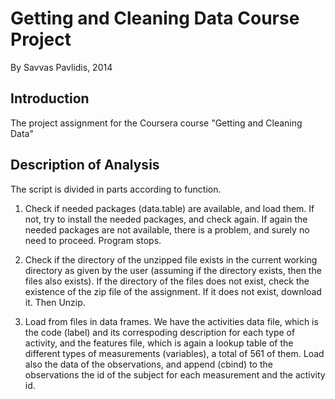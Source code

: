 Getting and Cleaning Data Course Project
========================================
By Savvas Pavlidis, 2014

Introduction
------------
The project assignment for the Coursera course "Getting and Cleaning Data" 

Description of Analysis
-----------------------

The script is divided in parts according to function. 

1. Check if needed packages (data.table) are available, 
and load them. If not, try to install the needed packages, and check again. If again the needed packages are not available, 
there is a problem, and surely no need to proceed. Program stops.

2. Check if the directory of the unzipped file exists in the current working directory as given by the user (assuming if the directory exists, then
the files also exists). If the directory of the files does not exist, check the existence of the zip file of the assignment. If it does not
exist, download it. Then Unzip.

3. Load from files in data frames. We have the activities data file, which is the code (label) and its correspoding description for each 
type of activity, and the features file, which is again a lookup table of the different types of measurements (variables), a total of 561 of them.
Load also the data of the observations, and append (cbind) to the observations the id of the subject for each measurement and the activity id.

